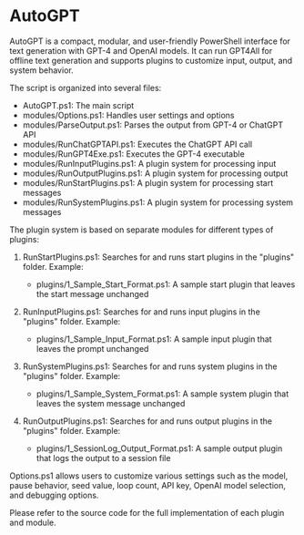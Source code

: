 # AutoGPT

AutoGPT is a compact, modular, and user-friendly PowerShell interface for text generation with GPT-4 and OpenAI models. It can run GPT4All for offline text generation and supports plugins to customize input, output, and system behavior.

The script is organized into several files:
- AutoGPT.ps1: The main script
- modules/Options.ps1: Handles user settings and options
- modules/ParseOutput.ps1: Parses the output from GPT-4 or ChatGPT API
- modules/RunChatGPTAPI.ps1: Executes the ChatGPT API call
- modules/RunGPT4Exe.ps1: Executes the GPT-4 executable
- modules/RunInputPlugins.ps1: A plugin system for processing input
- modules/RunOutputPlugins.ps1: A plugin system for processing output
- modules/RunStartPlugins.ps1: A plugin system for processing start messages
- modules/RunSystemPlugins.ps1: A plugin system for processing system messages

The plugin system is based on separate modules for different types of plugins:

1. RunStartPlugins.ps1: Searches for and runs start plugins in the "plugins" folder. Example:
   - plugins/1_Sample_Start_Format.ps1: A sample start plugin that leaves the start message unchanged

2. RunInputPlugins.ps1: Searches for and runs input plugins in the "plugins" folder. Example:
   - plugins/1_Sample_Input_Format.ps1: A sample input plugin that leaves the prompt unchanged

3. RunSystemPlugins.ps1: Searches for and runs system plugins in the "plugins" folder. Example:
   - plugins/1_Sample_System_Format.ps1: A sample system plugin that leaves the system message unchanged

4. RunOutputPlugins.ps1: Searches for and runs output plugins in the "plugins" folder. Example:
   - plugins/1_SessionLog_Output_Format.ps1: A sample output plugin that logs the output to a session file

Options.ps1 allows users to customize various settings such as the model, pause behavior, seed value, loop count, API key, OpenAI model selection, and debugging options.

Please refer to the source code for the full implementation of each plugin and module.
